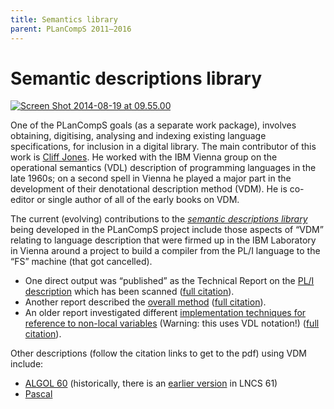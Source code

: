 ```yaml
---
title: Semantics library
parent: PLanCompS 2011–2016
---
```


# Semantic descriptions library

[![Screen Shot 2014-08-19 at 09.55.00](https://plancomps.csle.cs.rhul.ac.uk/files/2014/08/Screen-Shot-2014-08-19-at-09.55.00-300x212.png)](https://plancomps.csle.cs.rhul.ac.uk/files/2014/08/Screen-Shot-2014-08-19-at-09.55.00.png)

One of the PLanCompS goals (as a separate work package), involves obtaining, digitising, analysing and indexing existing language specifications, for inclusion in a digital library. The main contributor of this work is [Cliff Jones]( http://homepages.cs.ncl.ac.uk/cliff.jones/). He worked with the IBM Vienna group on the operational semantics (VDL) description of programming languages in the late 1960s; on a second spell in Vienna he played a major part in the development of their denotational description method (VDM). He is co-editor or single author of all of the early books on VDM.

The current (evolving) contributions to the [*semantic descriptions library*](http://homepages.cs.ncl.ac.uk/cliff.jones/semantics-library/) being developed in the PLanCompS project include those aspects of “VDM” relating to language description that were firmed up in the IBM Laboratory in Vienna around a project to build a compiler from the PL/I language to the “FS” machine (that got cancelled).

- One direct output was “published” as the Technical Report on the [PL/I description](http://homepages.cs.ncl.ac.uk/cliff.jones/publications/TR25139/) which has been scanned ([full citation](http://homepages.cs.ncl.ac.uk/cliff.jones/publications/#BBHJL74)).
- Another report described the [overall method](http://homepages.cs.ncl.ac.uk/cliff.jones/publications/TR25.145.pdf) ([full citation](http://homepages.cs.ncl.ac.uk/cliff.jones/publications/#Jones76a)).
- An older report investigated different [implementation techniques for reference to non-local variables](http://homepages.cs.ncl.ac.uk/cliff.jones/publications/TR25.104.pdf) (Warning: this uses VDL notation!) ([full citation](http://homepages.cs.ncl.ac.uk/cliff.jones/publications/#HenhaplJones70a)).

Other descriptions (follow the citation links to get to the pdf) using VDM include:

- [ALGOL 60](http://homepages.cs.ncl.ac.uk/cliff.jones/publications/#HenhaplJones82x4) (historically, there is an [earlier version](http://homepages.cs.ncl.ac.uk/cliff.jones/publications/#HenhaplJones78) in LNCS 61)
- [Pascal](http://homepages.cs.ncl.ac.uk/cliff.jones/semantics-library/#AndrewsHenhapl82)
